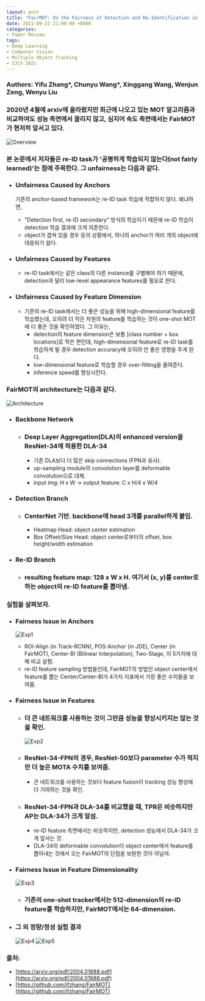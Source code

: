 ```yaml
---
layout: post
title: "FairMOT: On the Fairness of Detection and Re-Identification in Multiple Object Tracking (IJCV 2021)"
date: 2021-09-22 21:00:00 +0900
categories:
- Paper Review
tags:
- Deep Learning
- Computer Vision
- Multiple Object Tracking
- IJCV 2021
---
```


### **Authors: Yifu Zhang\*, Chunyu Wang\*, Xinggang Wang, Wenjun Zeng, Wenyu Liu**

### 2020년 4월에 arxiv에 올라왔지만 최근에 나오고 있는 MOT 알고리즘과 비교하여도 성능 측면에서 꿀리지 않고, 심지어 속도 측면에서는 FairMOT가 현저히 앞서고 있다.

![Overview](/imgs/FairMOT/File.jpg)
### 본 논문에서 저자들은 re-ID task가 '공평하게 학습되지 않는다(not fairly learned)'는 점에 주목한다. 그 unfairness는 다음과 같다.
- ### Unfairness Caused by Anchors

  기존의 anchor-based framework는 re-ID task 학습에 적합하지 않다. 왜냐하면,
  - "Detection first, re-ID secondary" 방식의 학습이기 때문에 re-ID 학습이 detection 학습 결과에 크게 의존한다.
  - object가 겹쳐 있을 경우 등의 상황에서, 하나의 anchor가 여러 개의 object에 대응되기 쉽다.

- ### Unfairness Caused by Features
  - re-ID task에서는 같은 class의 다른 instance를 구별해야 하기 때문에, detection과 달리 low-level appearance features를 필요로 한다.

- ### Unfairness Caused by Feature Dimension
  - 기존의 re-ID task에서는 더 좋은 성능을 위해 high-dimensional feature를 학습했는데, 오히려 더 작은 차원의 feature를 학습하는 것이 one-shot MOT에 더 좋은 것을 확인하였다. 그 이유는,
    - detection의 feature dimension은 보통 [class number + box locations]로 작은 편인데, high-dimensional feature로 re-ID task를 학습하게 될 경우 detection accuracy에 오히려 안 좋은 영향을 주게 된다.
    - low-dimensional feature로 학습할 경우 over-fitting을 줄여준다.
    - inference speed를 향상시킨다.


### FairMOT의 architecture는 다음과 같다.
![Architecture](/imgs/FairMOT/File%20(1).jpg)
- ### Backbone Network
  - ### Deep Layer Aggregation(DLA)의 enhanced version을 ResNet-34에 적용한 DLA-34
    - 기존 DLA보다 더 많은 skip connections (FPN과 유사).
    - up-sampling module의 convolution layer를 deformable convolution으로 대체.
    - input img: H x W -> output feature: C x H/4 x W/4

- ### Detection Branch
  - ### CenterNet 기반. backbone에 head 3개를 parallel하게 붙임.
    - Heatmap Head: object center estimation
    - Box Offset/Size Head: object center로부터의 offset, box height/width estimation

- ### Re-ID Branch
  - ### resulting feature map: 128 x W x H. 여기서 (x, y)를 center로 하는 object의 re-ID feature를 뽑아냄.


### 실험을 살펴보자.
- ### Fairness Issue in Anchors
  ![Exp1](/imgs/FairMOT/File%20(2).jpg)
  - ROI-Align (in Track-RCNN), POS-Anchor (in JDE), Center (in FairMOT), Center-BI (Bilinear Interpolation), Two-Stage, 이 5가지에 대해 비교 실험.
  - re-ID feature sampling 방법들인데, FairMOT의 방법인 object center에서 feature를 뽑는 Center/Center-BI가 4가지 지표에서 가장 좋은 수치들을 보여줌.


- ### Fairness Issue in Features
  - ### 더 큰 네트워크를 사용하는 것이 그만큼 성능을 향상시키지는 않는 것을 확인.
    ![Exp2](/imgs/FairMOT/File%20(3).jpg)
  - ### ResNet-34-FPN의 경우, ResNet-50보다 parameter 수가 적지만 더 높은 MOTA 수치를 보여줌.
      - 큰 네트워크를 사용하는 것보다 feature fusion이 tracking 성능 향상에 더 기여하는 것을 확인.
  - ### ResNet-34-FPN과 DLA-34를 비교했을 때, TPR은 비슷하지만 AP는 DLA-34가 크게 앞섬.
      - re-ID feature 측면에서는 비슷하지만, detection 성능에서 DLA-34가 크게 앞서는 것.
      - DLA-34의 deformable convolution이 object center에서 feature를 뽑아내는 것에서 오는 FairMOT의 단점을 보완한 것이 아닐까.


- ### Fairness Issue in Feature Dimensionality
  ![Exp3](/imgs/FairMOT/File%20(6).jpg)
  - ### 기존의 one-shot tracker에서는 512-dimension의 re-ID feature를 학습하지만, FairMOT에서는 64-dimension.


- ### 그 외 정량/정성 실험 결과
  ![Exp4](/imgs/FairMOT/File%20(10).jpg)
  ![Exp5](/imgs/FairMOT/File%20(9).jpg)

### 출처:
- [https://arxiv.org/pdf/2004.01888.pdf](https://arxiv.org/pdf/2004.01888.pdf)
- [https://github.com/ifzhang/FairMOT](https://github.com/ifzhang/FairMOT)
